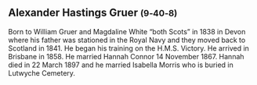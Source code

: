 ## Alexander Hastings Gruer  <small>(9‑40‑8)</small>

Born to William Gruer and Magdaline White “both Scots”  in 1838 in Devon where his father was stationed in the Royal Navy and they moved back to Scotland in 1841. He began his training on the H.M.S. Victory. He arrived in Brisbane in 1858. He married Hannah Connor 14 November 1867. Hannah died in 22 March 1897 and he married Isabella Morris who is buried in Lutwyche Cemetery.
